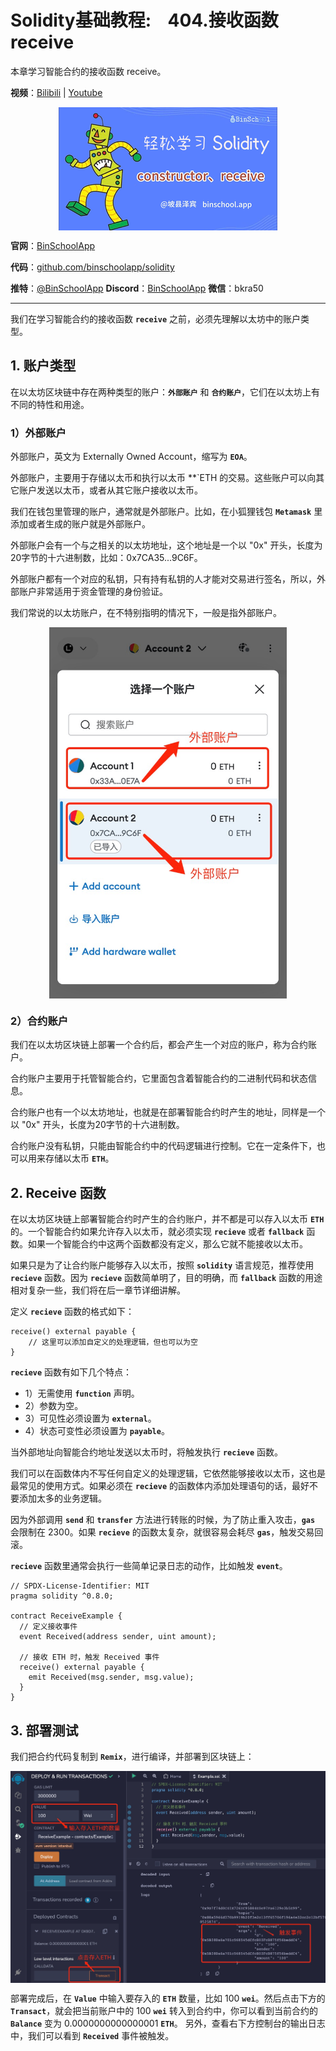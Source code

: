 # Solidity基础教程:&nbsp;&nbsp;&nbsp;&nbsp;404.接收函数 receive

本章学习智能合约的接收函数 receive。

**视频**：[Bilibili](https://www.bilibili.com/video/BV1uN411J76U)  |  [Youtube](https://youtu.be/F5bEA1kJ8tk)

<p align="center"><img src="./img/solidity-basic-v18.png" align="middle" /></p>

**官网**：[BinSchoolApp](https://binschool.app)

**代码**：[github.com/binschoolapp/solidity](https://github.com/binschoolapp/solidity)

**推特**：[@BinSchoolApp](https://twitter.com/BinSchoolApp)    **Discord**：[BinSchoolApp](https://discord.gg/PB2YEvggWq)   **微信**：bkra50 

-----
我们在学习智能合约的接收函数 **`receive`** 之前，必须先理解以太坊中的账户类型。

## 1. 账户类型
在以太坊区块链中存在两种类型的账户：**`外部账户`** 和 **`合约账户`**，它们在以太坊上有不同的特性和用途。

### 1）外部账户
外部账户，英文为 Externally Owned Account，缩写为 **`EOA`**。

外部账户，主要用于存储以太币和执行以太币 **`ETH 的交易。这些账户可以向其它账户发送以太币，或者从其它账户接收以太币。

我们在钱包里管理的账户，通常就是外部账户。比如，在小狐狸钱包 **`Metamask`** 里添加或者生成的账户就是外部账户。

外部账户会有一个与之相关的以太坊地址，这个地址是一个以 "0x" 开头，长度为20字节的十六进制数，比如：0x7CA35...9C6F。

外部账户都有一个对应的私钥，只有持有私钥的人才能对交易进行签名，所以，外部账户非常适用于资金管理的身份验证。

我们常说的以太坊账户，在不特别指明的情况下，一般是指外部账户。

<p align="center"><img src="./img/receive-eoa.png" align="middle" width="380px"/></p>

### 2）合约账户

我们在以太坊区块链上部署一个合约后，都会产生一个对应的账户，称为合约账户。

合约账户主要用于托管智能合约，它里面包含着智能合约的二进制代码和状态信息。

合约账户也有一个以太坊地址，也就是在部署智能合约时产生的地址，同样是一个以 "0x" 开头，长度为20字节的十六进制数。

合约账户没有私钥，只能由智能合约中的代码逻辑进行控制。它在一定条件下，也可以用来存储以太币 **`ETH`**。

## 2. Receive 函数

在以太坊区块链上部署智能合约时产生的合约账户，并不都是可以存入以太币  **`ETH`** 的。一个智能合约如果允许存入以太币，就必须实现 **`recieve`** 或者 **`fallback`** 函数。如果一个智能合约中这两个函数都没有定义，那么它就不能接收以太币。

如果只是为了让合约账户能够存入以太币，按照 **`solidity`** 语言规范，推荐使用 **`recieve`** 函数。因为 **`recieve`** 函数简单明了，目的明确，而 **`fallback`**  函数的用途相对复杂一些，我们将在后一章节详细讲解。

定义 **`recieve`** 函数的格式如下：

```solidity
receive() external payable {
    // 这里可以添加自定义的处理逻辑，但也可以为空
}
```

**`recieve`** 函数有如下几个特点：

- 1）无需使用 **`function`** 声明。
- 2）参数为空。
- 3）可见性必须设置为 **`external`**。
- 4）状态可变性必须设置为 **`payable`**。

当外部地址向智能合约地址发送以太币时，将触发执行 **`recieve`** 函数。

我们可以在函数体内不写任何自定义的处理逻辑，它依然能够接收以太币，这也是最常见的使用方式。如果必须在 **`recieve`** 的函数体内添加处理语句的话，最好不要添加太多的业务逻辑。

因为外部调用 **`send`** 和 **`transfer`** 方法进行转账的时候，为了防止重入攻击，**`gas`** 会限制在 2300。如果 **`recieve`** 的函数太复杂，就很容易会耗尽 **`gas`**，触发交易回滚。

**`recieve`** 函数里通常会执行一些简单记录日志的动作，比如触发 **`event`**。

```solidity
// SPDX-License-Identifier: MIT
pragma solidity ^0.8.0;

contract ReceiveExample {
  // 定义接收事件
  event Received(address sender, uint amount);
 
  // 接收 ETH 时，触发 Received 事件
  receive() external payable {
    emit Received(msg.sender, msg.value);
  }
}
```

## 3. 部署测试

我们把合约代码复制到 **`Remix`**，进行编译，并部署到区块链上：

<p align="center"><img src="./img/receive-event.png" align="middle" width="800px"/></p>

部署完成后，在 **`Value`** 中输入要存入的 **`ETH`** 数量，比如 100 **`wei`**。然后点击下方的 **`Transact`**，就会把当前账户中的 100 **`wei`** 转入到合约中，你可以看到当前合约的 **`Balance`** 变为 0.0000000000000001 **`ETH`**。 另外，查看右下方控制台的输出日志中，我们可以看到 **`Received`** 事件被触发。